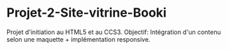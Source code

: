 ﻿# Projet-2-Site-vitrine-Booki
 
Projet d'initiation au HTML5 et au CCS3.
Objectif: Intégration d'un contenu selon une maquette + implémentation responsive.

